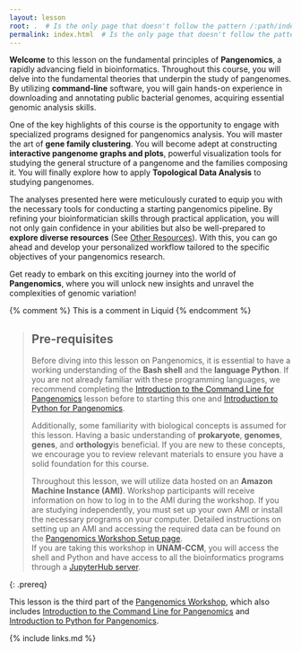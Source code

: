 ```yaml
---
layout: lesson
root: .  # Is the only page that doesn't follow the pattern /:path/index.html
permalink: index.html  # Is the only page that doesn't follow the pattern /:path/index.html
---
```



**Welcome** to this lesson on the fundamental principles of **Pangenomics**, a rapidly advancing field in bioinformatics. Throughout this course, you will delve into the fundamental theories that underpin the study of pangenomes. By utilizing **command-line** software, you will gain hands-on experience in downloading and annotating public bacterial genomes, acquiring essential genomic analysis skills.  

One of the key highlights of this course is the opportunity to engage with specialized programs designed for pangenomics analysis. You will master the art of **gene family clustering**. You will become adept at constructing **interactive pangenome graphs and plots**, powerful visualization tools for studying the general structure of a pangenome and the families composing it. You will finally explore how to apply **Topological Data Analysis** to studying pangenomes.

The analyses presented here were meticulously curated to equip you with the necessary tools for conducting a starting pangenomics pipeline. By refining your bioinformatician skills through practical application, you will not only gain confidence in your abilities but also be well-prepared to **explore diverse resources** (See [Other Resources](https://carpentries-incubator.github.io/pangenomics/13-other-resources/index.html)). With this, you can go ahead and develop your personalized workflow tailored to the specific objectives of your pangenomics research.   

Get ready to embark on this exciting journey into the world of **Pangenomics**, where you will unlock new insights and unravel the complexities of genomic variation!

<!-- this is an html comment -->

{% comment %} This is a comment in Liquid {% endcomment %}

> ## Pre-requisites
>
> Before diving into this lesson on Pangenomics, it is essential to have a working understanding of the **Bash shell** and the **language Python**. If you are not already familiar with these programming languages, we recommend completing the [Introduction to the Command Line for Pangenomics](https://carpentries-incubator.github.io/shell-pangenomics/) lesson before to starting this one and [Introduction to Python for Pangenomics](https://carpentries-incubator.github.io/pangenomics-python/). 
> 
> Additionally, some familiarity with biological concepts is assumed for this lesson. Having a basic understanding of **prokaryote**, **genomes**, **genes**, and **orthology**is beneficial. If you are new to these concepts, we encourage you to review relevant materials to ensure you have a solid foundation for this course. 
> 
> Throughout this lesson, we will utilize data hosted on an **Amazon Machine Instance (AMI)**. Workshop participants will receive information on how to log in to the AMI during the workshop. If you are studying independently, you must set up your own AMI or install the necessary programs on your computer. Detailed instructions on setting up an AMI and accessing the required data can be found on the [Pangenomics Workshop Setup page](https://carpentries-incubator.github.io/pangenomics-workshop/setup.html).  
> If you are taking this workshop in **UNAM-CCM**, you will access the shell and Python and have access to all the bioinformatics programs through a [JupyterHub server](https://carpentries-incubator.github.io/pangenomics-workshop/setup.html#connection-to-jupyterhub-notebooks-and-terminal).
>
{: .prereq}

This lesson is the third part of the [Pangenomics Workshop](https://carpentries-incubator.github.io/pangenomics-workshop/), which also includes [Introduction to the Command Line for Pangenomics](https://carpentries-incubator.github.io/shell-pangenomics/) and [Introduction to Python for Pangenomics](https://carpentries-incubator.github.io/pangenomics-python/).

{% include links.md %}
